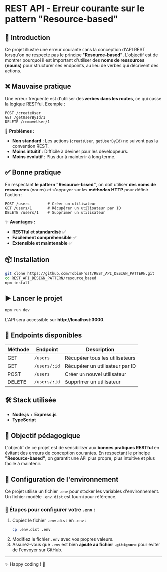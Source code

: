 # REST API - Erreur courante sur le pattern "Resource-based"

## 🚀 Introduction

Ce projet illustre une erreur courante dans la conception d'API REST lorsqu'on ne respecte pas le principe **"Resource-based"**. L'objectif est de montrer pourquoi il est important d'utiliser des **noms de ressources (nouns)** pour structurer ses endpoints, au lieu de verbes qui décrivent des actions.

## ❌ Mauvaise pratique

Une erreur fréquente est d'utiliser des **verbes dans les routes**, ce qui casse la logique RESTful. Exemple :

```http
POST /createUser
GET /getUserById/1
DELETE /removeUser/1
```

🚨 **Problèmes :**

- **Non standard** : Les actions (`createUser`, `getUserById`) ne suivent pas la convention REST.
- **Moins intuitif** : Difficile à deviner pour les développeurs.
- **Moins évolutif** : Plus dur à maintenir à long terme.

## ✅ Bonne pratique

En respectant **le pattern "Resource-based"**, on doit utiliser **des noms de ressources** (nouns) et s'appuyer sur les **méthodes HTTP** pour définir l'action :

```http
POST /users        # Créer un utilisateur
GET /users/1       # Récupérer un utilisateur par ID
DELETE /users/1    # Supprimer un utilisateur
```

✨ **Avantages :**

- **RESTful et standardisé** ✅
- **Facilement compréhensible** ✅
- **Extensible et maintenable** ✅

## 📦 Installation

```bash
git clone https://github.com/TobinFrost/REST_API_DESIGN_PATTERN.git
cd REST_API_DESIGN_PATTERN/resource_based
npm install
```

## ▶️ Lancer le projet

```bash
npm run dev
```

L'API sera accessible sur **http://localhost:3000**.

## 📖 Endpoints disponibles

| Méthode | Endpoint     | Description                     |
| ------- | ------------ | ------------------------------- |
| GET     | `/users`     | Récupérer tous les utilisateurs |
| GET     | `/users/:id` | Récupérer un utilisateur par ID |
| POST    | `/users`     | Créer un nouvel utilisateur     |
| DELETE  | `/users/:id` | Supprimer un utilisateur        |

## 🛠 Stack utilisée

- **Node.js** + **Express.js**
- **TypeScript**

## 📌 Objectif pédagogique

L'objectif de ce projet est de sensibiliser aux **bonnes pratiques RESTful** en évitant des erreurs de conception courantes. En respectant le principe **"Resource-based"**, on garantit une API plus propre, plus intuitive et plus facile à maintenir.

## 🔧 Configuration de l'environnement

Ce projet utilise un fichier `.env` pour stocker les variables d'environnement. Un fichier modèle `.env.dist` est fourni pour référence.

### 📄 Étapes pour configurer votre `.env` :

1. Copiez le fichier `.env.dist` en `.env` :
   ```bash
   cp .env.dist .env
   ```
2. Modifiez le fichier `.env` avec vos propres valeurs.
3. Assurez-vous que `.env` est bien **ajouté au fichier `.gitignore`** pour éviter de l'envoyer sur GitHub.

---

✨ Happy coding ! 🚀

